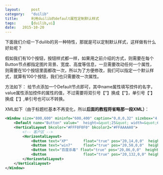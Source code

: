 ```yaml
---
layout: 	post
category:	"duilib"
title:		利用duilib的default属性定制默认样式
tags:		[duilib,ui]
date:	2015-10-20	
---
```

下面我们介绍一下duilib的另一种特性，那就是可以定制默认样式，这样做有什么好处呢？

假如我们有10个按钮，按钮样式都一样，如果用之前介绍的方式，则需要在每个Button节点都指定图片背景、宽度、高度等信息，一旦需要改动任何一个属性，则需要在10个按钮里面都改一次，所以为了方便修改，我们可以指定一个默认样式，就算有100个按钮，我们也只需要改一次属性。

方法如下：
给<Window>节点添加一个Default节点即可，其中name属性填写控件的名字，value属性添加控件的属性的值，不过需要将双引号【"】换成【&quot;】，单引号【'】换成【&apos;】,单引号也可以不转换。

XML如下（由于标题栏基本不再变化，所以**后面的教程将省略<!-- 标题栏区 -->那一段XML）**：
```xml
<Window size="800,600" mininfo="600,400" caption="0,0,0,32" sizebox="4,4,4,4">
    <Default name="Button" value="  height=&quot;25&quot; width=&quot;60&quot; normalimage=&quot;file=&apos;BtnStyle\XP\button_nor.png&apos;&quot; hotimage=&quot;file=&apos;BtnStyle\XP\button_over.png&apos;&quot; pushedimage=&quot;file=&apos;BtnStyle\XP\button_down.png&apos;&quot; focusedimage=&quot;file=&apos;BtnStyle\XP\button_focus.png&apos;&quot; " />
    <VerticalLayout bkcolor="#FFF0F0F0" bkcolor2="#FFAAAAA0">
        <!-- 客户区 -->
        <HorizontalLayout>
            <Button text="XP"       float="true" pos="20,14,0,0"  height="25" />
            <Button text="win7"     float="true" pos="20,50,0,0"  height="25" />
            <Button text="百度杀毒" float="true" pos="20,86,0,0"  height="25" />
            <Button                 float="true" pos="20,132,0,0" height="25" />
        </HorizontalLayout>
    </VerticalLayout>
</Window>
```